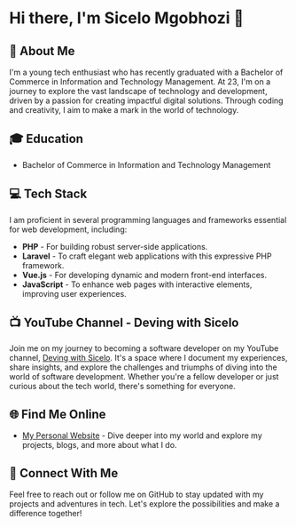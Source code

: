 # Hi there, I'm Sicelo Mgobhozi 👋

## 🚀 About Me
I'm a young tech enthusiast who has recently graduated with a Bachelor of Commerce in Information and Technology Management. At 23, I'm on a journey to explore the vast landscape of technology and development, driven by a passion for creating impactful digital solutions. Through coding and creativity, I aim to make a mark in the world of technology.

## 🎓 Education
- Bachelor of Commerce in Information and Technology Management

## 💻 Tech Stack
I am proficient in several programming languages and frameworks essential for web development, including:
- **PHP** - For building robust server-side applications.
- **Laravel** - To craft elegant web applications with this expressive PHP framework.
- **Vue.js** - For developing dynamic and modern front-end interfaces.
- **JavaScript** - To enhance web pages with interactive elements, improving user experiences.

## 📺 YouTube Channel - Deving with Sicelo
Join me on my journey to becoming a software developer on my YouTube channel, [Deving with Sicelo](https://www.youtube.com/channel/UC6jnOB1tboMPYtkOAwWHh9g). It's a space where I document my experiences, share insights, and explore the challenges and triumphs of diving into the world of software development. Whether you're a fellow developer or just curious about the tech world, there's something for everyone.

## 🌐 Find Me Online
- [My Personal Website](https://sicelomgobhozi.netlify.app/) - Dive deeper into my world and explore my projects, blogs, and more about what I do.

## 🤝 Connect With Me
Feel free to reach out or follow me on GitHub to stay updated with my projects and adventures in tech. Let's explore the possibilities and make a difference together!

